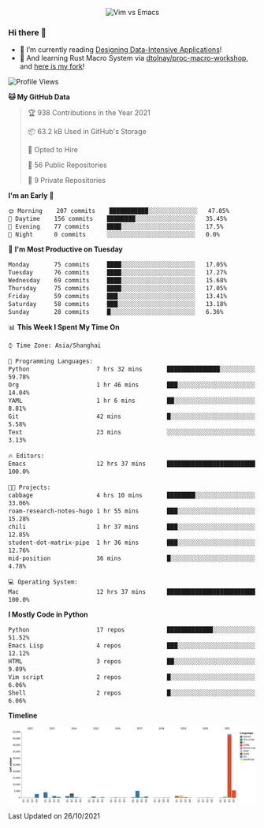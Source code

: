 <p align="center">
    <img src="https://gist.githubusercontent.com/coldnight/e696baffb094e71c96cb302118878eae/raw/40ea5053a6f66cc65f90f437e4173497da225958/banner.gif" alt="Vim vs Emacs" />
</p>

### Hi there 👋

- 📖 I’m currently reading [Designing Data-Intensive Applications](https://www.oreilly.com/library/view/designing-data-intensive-applications/9781491903063/)!
- 🌱 And learning Rust Macro System via [dtolnay/proc-macro-workshop](https://github.com/dtolnay/proc-macro-workshop), and [here is my fork](https://github.com/coldnight/proc-macro-workshop)!

<!--START_SECTION:waka-->
![Profile Views](http://img.shields.io/badge/Profile%20Views-0-blue)

**🐱 My GitHub Data** 

> 🏆 938 Contributions in the Year 2021
 > 
> 📦 63.2 kB Used in GitHub's Storage 
 > 
> 💼 Opted to Hire
 > 
> 📜 56 Public Repositories 
 > 
> 🔑 9 Private Repositories  
 > 
**I'm an Early 🐤** 

```text
🌞 Morning    207 commits    ███████████░░░░░░░░░░░░░░   47.05% 
🌆 Daytime    156 commits    ████████░░░░░░░░░░░░░░░░░   35.45% 
🌃 Evening    77 commits     ████░░░░░░░░░░░░░░░░░░░░░   17.5% 
🌙 Night      0 commits      ░░░░░░░░░░░░░░░░░░░░░░░░░   0.0%

```
📅 **I'm Most Productive on Tuesday** 

```text
Monday       75 commits     ████░░░░░░░░░░░░░░░░░░░░░   17.05% 
Tuesday      76 commits     ████░░░░░░░░░░░░░░░░░░░░░   17.27% 
Wednesday    69 commits     ████░░░░░░░░░░░░░░░░░░░░░   15.68% 
Thursday     75 commits     ████░░░░░░░░░░░░░░░░░░░░░   17.05% 
Friday       59 commits     ███░░░░░░░░░░░░░░░░░░░░░░   13.41% 
Saturday     58 commits     ███░░░░░░░░░░░░░░░░░░░░░░   13.18% 
Sunday       28 commits     █░░░░░░░░░░░░░░░░░░░░░░░░   6.36%

```


📊 **This Week I Spent My Time On** 

```text
⌚︎ Time Zone: Asia/Shanghai

💬 Programming Languages: 
Python                   7 hrs 32 mins       ███████████████░░░░░░░░░░   59.78% 
Org                      1 hr 46 mins        ███░░░░░░░░░░░░░░░░░░░░░░   14.04% 
YAML                     1 hr 6 mins         ██░░░░░░░░░░░░░░░░░░░░░░░   8.81% 
Git                      42 mins             █░░░░░░░░░░░░░░░░░░░░░░░░   5.58% 
Text                     23 mins             ░░░░░░░░░░░░░░░░░░░░░░░░░   3.13%

🔥 Editors: 
Emacs                    12 hrs 37 mins      █████████████████████████   100.0%

🐱‍💻 Projects: 
cabbage                  4 hrs 10 mins       ████████░░░░░░░░░░░░░░░░░   33.06% 
roam-research-notes-hugo 1 hr 55 mins        ███░░░░░░░░░░░░░░░░░░░░░░   15.28% 
chili                    1 hr 37 mins        ███░░░░░░░░░░░░░░░░░░░░░░   12.85% 
student-dot-matrix-pipe  1 hr 36 mins        ███░░░░░░░░░░░░░░░░░░░░░░   12.76% 
mid-position             36 mins             █░░░░░░░░░░░░░░░░░░░░░░░░   4.78%

💻 Operating System: 
Mac                      12 hrs 37 mins      █████████████████████████   100.0%

```

**I Mostly Code in Python** 

```text
Python                   17 repos            █████████████░░░░░░░░░░░░   51.52% 
Emacs Lisp               4 repos             ███░░░░░░░░░░░░░░░░░░░░░░   12.12% 
HTML                     3 repos             ██░░░░░░░░░░░░░░░░░░░░░░░   9.09% 
Vim script               2 repos             █░░░░░░░░░░░░░░░░░░░░░░░░   6.06% 
Shell                    2 repos             █░░░░░░░░░░░░░░░░░░░░░░░░   6.06%

```


**Timeline**

![Chart not found](https://raw.githubusercontent.com/coldnight/coldnight/master/charts/bar_graph.png) 


 Last Updated on 26/10/2021
<!--END_SECTION:waka-->
